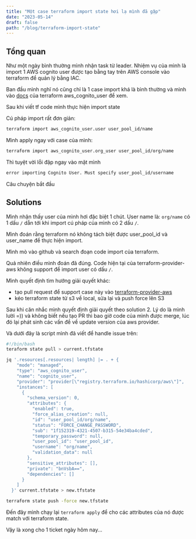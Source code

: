 ```yaml
---
title: "Một case terraform import state hơi lạ mình đã gặp"
date: "2023-05-14"
draft: false
path: "/blog/terraform-import-state"
---
```


## Tổng quan

Như một ngày bình thường mình nhận task từ leader. Nhiệm vụ của mình là import 1 AWS cognito user được tạo bằng tay trên AWS console vào terraform để quản lý bằng IAC.

Ban đầu mình nghĩ nó cũng chỉ là 1 case import khá là bình thường và mình vào [docs](https://registry.terraform.io/providers/hashicorp/aws/latest/docs/resources/cognito_user) của terraform aws_cognito_user để xem.

Sau khi viết tf code mình thực hiện import state

Cú pháp import rất đơn giản:

```bash
terraform import aws_cognito_user.user user_pool_id/name
```

Mình apply ngay với case của mình:

```bash
terraform import aws_cognito_user.org_user user_pool_id/org/name
```

Thì tuyệt vời lỗi đập ngay vào mặt mình

```bash
error importing Cognito User. Must specify user_pool_id/username
```

Câu chuyện bắt đầu

## Solutions

Mình nhận thấy user của mình hơi đặc biệt 1 chút. User name là: `org/name` có 1 dấu `/` dẫn tới khi import cú pháp của mình có 2 dấu `/`.

Mình đoán rằng terraform nó không tách biệt được user_pool_id và user_name để thực hiện import.

Mình mò vào github và search đoạn code import của terraform.

Quả nhiên điều mình đoán đã đúng. Code hiện tại của terraform-provider-aws không support để import user có dấu `/`.

Mình quyết định tìm hướng giải quyết khác:

- tạo pull request để support case này vào [terraform-provider-aws](https://github.com/hashicorp/terraform-provider-aws/tree/a13a04f72ec61be611145b079c1017c1d4f0d119)
- kéo terraform state từ s3 về local, sửa lại và push force lên S3

Sau khi căn nhắc mình quyết định giải quyết theo solution 2. Lý do là mình lười =)) và không biết nếu tạo PR thì bao giờ code của mình được merge, lúc đó lại phát sinh các vấn đề về update version của aws provider.

Và dưới đây là script mình đã viết để handle issue trên:

```bash
#!/bin/bash
teraform state pull > current.tfstate

jq '.resources[.resources| length] |= . + {
    "mode": "managed",
    "type": "aws_cognito_user",
    "name": "cognito_user",
    "provider": "provider[\"registry.terraform.io/hashicorp/aws\"]",
    "instances": [
      {
        "schema_version": 0,
        "attributes": {
          "enabled": true,
          "force_alias_creation": null,
          "id": "user_pool_id/org/name",
          "status": "FORCE_CHANGE_PASSWORD",
          "sub": "1f152319-4321-4507-b315-54e34ba4cded",
          "temporary_password": null,
          "user_pool_id": "user_pool_id",
          "username": "org/name",
          "validation_data": null
        },
        "sensitive_attributes": [],
        "private": "bnVsbA==",
        "dependencies": []
      }
    ]
  }' current.tfstate > new.tfstate

terraform state push -force new.tfstate
```

Đến đây mình chạy lại `terraform apply` để cho các attributes của nó được match với terraform state.

Vậy là xong cho 1 ticket ngày hôm nay...
